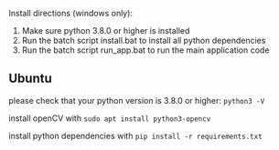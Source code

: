 Install directions (windows only):


1. Make sure python 3.8.0 or higher is installed
2. Run the batch script install.bat to install all python dependencies
3. Run the batch script run_app.bat to run the main application code

## Ubuntu
please check that your python version is 3.8.0 or higher:
`python3 -V`

install openCV with
`sudo apt install python3-opencv`

install python dependencies with
`pip install -r requirements.txt`
